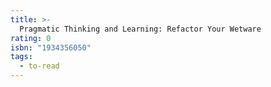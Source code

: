 ```yaml
---
title: >-
  Pragmatic Thinking and Learning: Refactor Your Wetware
rating: 0
isbn: "1934356050"
tags:
  - to-read
---
```


